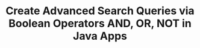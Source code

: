 ---
############################# Static ############################
layout: "auto-gen-gist"
draft: false
path: "search/java/boolean/emlx"
otherformats: PDF DOC DOT DOCX DOCM DOTX DOTM TXT ODT OTT RTF XLS XLT XLSX XLSM XLSB XLTX XLTM XLA XLAM ODS OTS CSV TSV XML PPT PPS POT PPTX PPTM POTX POTM PPSX PPSM ODP PST OST EML MSG ONE ZIP XHTML MHTML MD CHM EPUB  FB2 

############################# Head ############################
head_title: "Create Search Queries using Boolean Operators (AND, OR, NOT) via Java"
head_description: "Using GroupDocs.Search Java API programmers can create advanced search queries to find out documents via Boolean operators AND, OR, NOT inside their Java Apps."

############################# Header ############################
title: "Create Advanced Search Queries via Boolean Operators AND, OR, NOT  in Java Apps"
description: "GroupDocs.Search Java API enables programmers to create simple & complex search queries using Boolean operators (AND, OR, NOT) via Java APIs."

######################### Download Button #######################
button:
    enable: true

############################# About ############################
about:
    enable: true
    title: "How to Create Advanced Search Queries via Boolean Operators in Java?"
    content: |
      Boolean search is a very valuable technique that is often used by portals  and search engines to produce the more relevant results by combining keywords with operators such as AND, NOT and OR. It is a structured search process that helps consumers to get a wider range of results, or reduce the number of unrelated search results by defining limitations. GroupDocs.Search for .NET is a leading document and text parsing and searching API that empower software professionals to create fast, reliable, smart and feature-rich business software applications for documents searching as well as indexing. It has included support for many popular documents file formats such as PDF, Microsoft Office Word, Excel worksheets, PowerPoint presentations, HTML, Outlook email, Outlook MSG, PST and many more.  It has included several important search features for examining indexes  using simple, Boolean, fuzzy, regular expression and other query types to get the required data. Moreover, it is also possible to identify search queries written in a language that does not match your keyboard layout.

############################# content ############################
steps:
    enable: true
    block:
    - title_left: "Use Boolean AND Operator in Search Queries via Java"
      content_left: |
       GroupDocs.Search Java API allows software developers to add Boolean and other searches abilities inside Java application. The below Java code example demonstrates how to use Boolean "AND" Operator to create complex queries for text and object form searches inside their own Java applications. 

      title_right: "Search EMLX Documents via Boolean AND Operator"
      content_right: |
         * First you need to Specify the path to the index folder & document folder.
         * Creating an index in the specified folder by calling instance of [Index](https://apireference.groupdocs.com/search/java/com.groupdocs.search/Index#Index(java.lang.String)) class
         * Indexing documents from the specified folder by calling [add](https://apireference.groupdocs.com/search/java/com.groupdocs.search/Index#add(java.lang.String)) method 
         * Search with text query by calling [Search](https://apireference.groupdocs.com/search/java/com.groupdocs.search/Index#search(com.groupdocs.search.SearchQuery)) method 
         * Creating subquery 1 and Creating subquery 2 by calling [SearchQuery](https://apireference.groupdocs.com/search/java/com.groupdocs.search/SearchQuery) class
         *  Combining subqueries into one query by calling [CreateAndQuery](https://apireference.groupdocs.com/search/java/com.groupdocs.search/SearchQuery#createAndQuery(com.groupdocs.search.SearchQuery,%20com.groupdocs.search.SearchQuery)) method 
         * Start searching and display search results
         
        
      gisthash: "e00f3c3e17fce2acf29197be6226314d"
      gistfile: "add_boolean_and_operator_java.java"

    - title_left: "Use Boolean OR Operator to Search EMLX Documents"
      content_left: |
       GroupDocs.Search for Java provides complete support for searching through many popular documents formats. The Boolean OR operator helps users to search all records that encompass any of the provided search terms. The below Java code examples illustrates how to use Boolean "OR" operator in text and object form queries inside Java applications.  

      title_right: "Boolean OR Operator for Searching EMLX Files"
      content_right: |
        * First you need to Specify the path to the index folder & document folder.
        * Creating an index in the specified folder by calling instance of [Index](https://apireference.groupdocs.com/search/java/com.groupdocs.search/Index#Index(java.lang.String)) class
        * Indexing documents from the specified folder by calling [add](https://apireference.groupdocs.com/search/java/com.groupdocs.search/Index#add(java.lang.String)) method 
        * Search with text query by calling [Search](https://apireference.groupdocs.com/search/java/com.groupdocs.search/Index#search(com.groupdocs.search.SearchQuery)) method 
        * Creating subquery 1 and Creating subquery 2 by calling [SearchQuery](https://apireference.groupdocs.com/search/java/com.groupdocs.search/SearchQuery) class
        *  Combining subqueries into one query by calling [CreateOrQuery](https://apireference.groupdocs.com/search/java/com.groupdocs.search/SearchQuery#createOrQuery(com.groupdocs.search.SearchQuery,%20com.groupdocs.search.SearchQuery))) method 
        * Start searching and display search results
     
      gisthash: "f9f1dde116d8239202efa798daf659aa"
      gistfile: "add_boolean_or_operator_java.java"
      
    - title_left: "Generate Complex Search Queries via Boolean Operators in Java"
      content_left: |
        GroupDocs.Search for Java fully supports combining various Boolean operators to generate complex search queries using couple of lines of java code. The below Java code examples demonstrates how developers can create complex Search without installing any 3rd party external app or tool.

      title_right: "Search EMLX Documents via Complex Search Queries"
      content_right: |
        * First you need to Specify the path to the index folder & document folder.
        * Creating an index in the specified folder by calling instance of [Index](https://apireference.groupdocs.com/search/java/com.groupdocs.search/Index#Index(java.lang.String)) class
        * Indexing documents from the specified folder by calling [add](https://apireference.groupdocs.com/search/java/com.groupdocs.search/Index#add(java.lang.String)) method 
        * Search with text query by calling [Search](https://apireference.groupdocs.com/search/java/com.groupdocs.search/Index#search(com.groupdocs.search.SearchQuery)) method 
        * Search with object query and Create theoryWordQuery & relativityWordQuery by calling [createWordQuery](https://apireference.groupdocs.com/search/java/com.groupdocs.search/SearchQuery#createWordQuery(java.lang.String)) method
        *  Combining subqueries into one query by calling [CreateAndQuery](https://apireference.groupdocs.com/search/java/com.groupdocs.search/SearchQuery#createAndQuery(com.groupdocs.search.SearchQuery,%20com.groupdocs.search.SearchQuery)) method 
        * Creating einsteinWordQuery  and Creating albertWordQuery by calling [createWordQuery](https://apireference.groupdocs.com/search/java/com.groupdocs.search/SearchQuery#createWordQuery(java.lang.String)) class
        *  Combining subqueries into one query by calling [CreateOrQuery](https://apireference.groupdocs.com/search/java/com.groupdocs.search/SearchQuery#createOrQuery(com.groupdocs.search.SearchQuery,%20com.groupdocs.search.SearchQuery)) method 
        *  Creates an inverted query that will find the rest documents in an index[createNotQuery](https://apireference.groupdocs.com/search/java/com.groupdocs.search/SearchQuery#createNotQuery(com.groupdocs.search.SearchQuery)) method 
        * Start searching and display search results
     
      gisthash: "31fffc6f2c2dcd8995f6dabdbe8f460b"
      gistfile: "create_complex_queries_boolean_operator_java.java"

    - title_left: "System Requirements"
      content_left: |
        GroupDocs.Search for Java is supported on all major platforms and operating systems. For complete system requirements guide, please visit [system requirements](https://docs.groupdocs.com/search/java/system-requirements/) before executing the code below, please make sure that you have the following prerequisites installed on your system:
         * Operating Systems: Microsoft Windows, Linux, MacOS
         * Java Versions Support: J2SE 7.0 (1.7), J2SE 8.0 (1.8) or above
         * Get the latest version of GroupDocs.Search for Java APIs from GroupDocs [Repository](https://repository.groupdocs.com/repo/com/groupdocs/groupdocs-search/)
        
      title_right: "Why Use GroupDocs.Search"
      content_right: |
        * Search Index creation in memory as well as on disk.
        * Ability of indexing from a file, stream or structure.
        * Password protected documents indexing support.
        * Support for merging of several indexes.
        * Filter Document during search indexing.
        * Spell check support during the search.
        * Blended characters are fully supported
        * Combining different types of search into one search query.
        * Simple word  and regular expression searches support
        * Fully support alias replacement in search queries.

demos:
    enable: true
        

about_formats:
    enable: true


more_formats:
    enable: true


back_to_top:
    enable: true
---